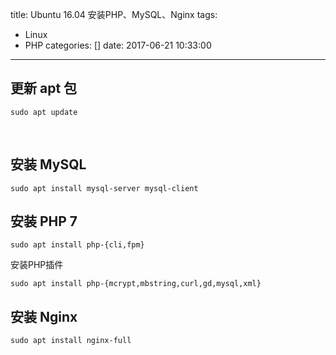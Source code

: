 title: Ubuntu 16.04 安装PHP、MySQL、Nginx
tags:
  - Linux
  - PHP
categories: []
date: 2017-06-21 10:33:00
---
## 更新 apt 包

	sudo apt update
    
## 安装 MySQL
	
	sudo apt install mysql-server mysql-client
 
## 安装 PHP 7
 
	sudo apt install php-{cli,fpm}

安装PHP插件

	sudo apt install php-{mcrypt,mbstring,curl,gd,mysql,xml}

## 安装 Nginx

	sudo apt install nginx-full